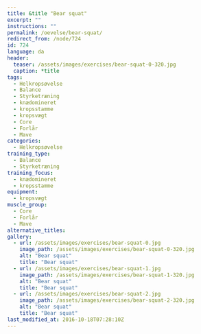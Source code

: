 ```yaml
---
title: &title "Bear squat"
excerpt: ""
instructions: ""
permalink: /oevelse/bear-squat/
redirect_from: /node/724
id: 724
language: da
header:
  teaser: /assets/images/exercises/bear-squat-0-320.jpg
  caption: *title
tags:
  - Helkropsøvelse
  - Balance
  - Styrketræning
  - knædomineret
  - kropsstamme
  - kropsvægt
  - Core
  - Forlår
  - Mave
categories:
  - Helkropsøvelse
training_type: 
  - Balance
  - Styrketræning
training_focus: 
  - knædomineret
  - kropsstamme
equipment:
  - kropsvægt
muscle_group:
  - Core
  - Forlår
  - Mave
alternative_titles:
gallery:
  - url: /assets/images/exercises/bear-squat-0.jpg
    image_path: /assets/images/exercises/bear-squat-0-320.jpg
    alt: "Bear squat"
    title: "Bear squat"
  - url: /assets/images/exercises/bear-squat-1.jpg
    image_path: /assets/images/exercises/bear-squat-1-320.jpg
    alt: "Bear squat"
    title: "Bear squat"
  - url: /assets/images/exercises/bear-squat-2.jpg
    image_path: /assets/images/exercises/bear-squat-2-320.jpg
    alt: "Bear squat"
    title: "Bear squat"
last_modified_at: 2016-10-18T07:28:10Z
---
```

